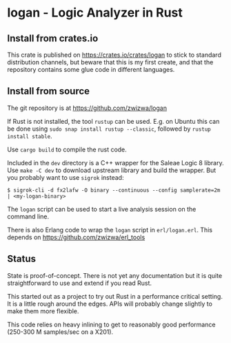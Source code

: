 logan - Logic Analyzer in Rust
==============================

Install from crates.io
----------------------

This crate is published on https://crates.io/crates/logan to stick to
standard distribution channels, but beware that this is my first
create, and that the repository contains some glue code in different
languages.


Install from source
-------------------

The git repository is at https://github.com/zwizwa/logan

If Rust is not installed, the tool `rustup` can be used.  E.g. on
Ubuntu this can be done using `sudo snap install rustup --classic`,
followed by `rustup install stable`.

Use `cargo build` to compile the rust code.

Included in the `dev` directory is a C++ wrapper for the Saleae Logic
8 library.  Use `make -C dev` to download upstream library and build
the wrapper.  But you probably want to use `sigrok` instead:

```
$ sigrok-cli -d fx2lafw -O binary --continuous --config samplerate=2m  | <my-logan-binary>
```


The `logan` script can be used to start a live analysis session on the
command line.

There is also Erlang code to wrap the `logan` script in
`erl/logan.erl`.  This depends on https://github.com/zwizwa/erl_tools



Status
------

State is proof-of-concept.  There is not yet any documentation but it
is quite straightforward to use and extend if you read Rust.

This started out as a project to try out Rust in a performance
critical setting.  It is a little rough around the edges.  APIs will
probably change slightly to make them more flexible.

This code relies on heavy inlining to get to reasonably good
performance (250-300 M samples/sec on a X201).

